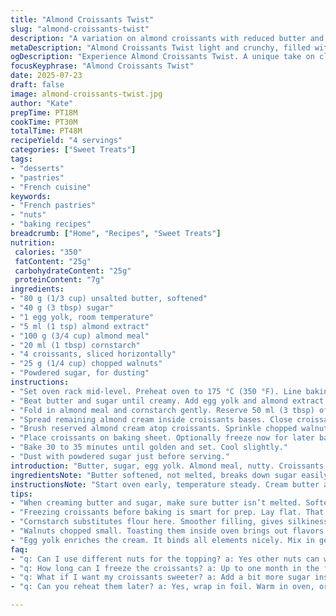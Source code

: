 ```yaml
---
title: "Almond Croissants Twist"
slug: "almond-croissants-twist"
description: "A variation on almond croissants with reduced butter and sugar for lighter taste. Walnuts replace sliced almonds on top, adding texture and flavor contrast. Cornstarch swaps for flour, making almond cream smoother. Croissants sliced horizontally, filled and topped with almond cream, baked slightly longer to get a golden finish. Option to freeze before baking for convenience. Dust with powdered sugar at end. Balanced crunch and softness, nutty notes from extra depth ingredients."
metaDescription: "Almond Croissants Twist light and crunchy, filled with creamy almond goodness plus walnuts. A unique twist on the classic croissant recipe."
ogDescription: "Experience Almond Croissants Twist. A unique take on classic croissants with a light almond filling, topped with crunchy walnuts."
focusKeyphrase: "Almond Croissants Twist"
date: 2025-07-23
draft: false
image: almond-croissants-twist.jpg
author: "Kate"
prepTime: PT18M
cookTime: PT30M
totalTime: PT48M
recipeYield: "4 servings"
categories: ["Sweet Treats"]
tags:
- "desserts"
- "pastries"
- "French cuisine"
keywords:
- "French pastries"
- "nuts"
- "baking recipes"
breadcrumb: ["Home", "Recipes", "Sweet Treats"]
nutrition: 
 calories: "350"
 fatContent: "25g"
 carbohydrateContent: "25g"
 proteinContent: "7g"
ingredients:
- "80 g (1/3 cup) unsalted butter, softened"
- "40 g (3 tbsp) sugar"
- "1 egg yolk, room temperature"
- "5 ml (1 tsp) almond extract"
- "100 g (3/4 cup) almond meal"
- "20 ml (1 tbsp) cornstarch"
- "4 croissants, sliced horizontally"
- "25 g (1/4 cup) chopped walnuts"
- "Powdered sugar, for dusting"
instructions:
- "Set oven rack mid-level. Preheat oven to 175 °C (350 °F). Line baking sheet with parchment or silicone mat."
- "Beat butter and sugar until creamy. Add egg yolk and almond extract. Mix thoroughly."
- "Fold in almond meal and cornstarch gently. Reserve 50 ml (3 tbsp) of almond cream."
- "Spread remaining almond cream inside croissants bases. Close croissants."
- "Brush reserved almond cream atop croissants. Sprinkle chopped walnuts evenly."
- "Place croissants on baking sheet. Optionally freeze now for later baking."
- "Bake 30 to 35 minutes until golden and set. Cool slightly."
- "Dust with powdered sugar just before serving."
introduction: "Butter, sugar, egg yolk. Almond meal, nutty. Croissants halved and filled, then topped. Walnuts instead of usual sliced almonds for added crunch. Cornstarch smooths cream texture, less dense. Freeze before baking if time tight. Oven heats mid rack, gentle but thorough. Baking longer than usual—crispy edges, soft inside. Dust with powdered sugar for final touch. Simple, layered. Rustic almond sweets. Crunch meets soft, bite after bite. Quick fill and bake, no fuss. Keep it light, not too sweet, mild almond punch. A twist on a classic, familiar yet different."
ingredientsNote: "Butter softened, not melted, breaks down sugar easily. Less sugar for less overpowering sweet. Cornstarch instead of flour gives silkier filling, less grainy. Walnuts—chopped small—toasting a bit inside oven brings out oils, deep flavor that sliced almonds miss. Egg yolk enriches and binds. Use fresh croissants, day-old is fine but too stale won’t absorb cream well. If freezing, lay croissants flat to keep shape. Almond extract strong—one teaspoon just right. Adjust to taste. Powdered sugar dusting optional, for light sweetness and presentation. Keep croissants refrigerated if not baking immediately."
instructionsNote: "Start oven early, temperature steady. Cream butter and sugar thoroughly—light texture helps filling. Folding in almond meal and cornstarch last, low speed or spatula, prevents overmixing, keeps cream tender. Reserve portion of almond cream to brush on croissants for golden finish. Fill croissant halves evenly but don’t overstuff or they spill during baking. Freezing halfway is smart for prepping ahead, bake directly from freezer with extra 5 min. Watch edges: golden but not burnt. Cool on rack to prevent sogginess underneath. Dust with powdered sugar once cool to avoid melting into croissants. Serve warm or room temp."
tips:
- "When creaming butter and sugar, make sure butter isn’t melted. Softened is key. It breaks down sugar easily. Texture lightens up the filling."
- "Freezing croissants before baking is smart for prep. Lay flat. That keeps shape. Bake straight from freezer, add about 5 extra minutes to time."
- "Cornstarch substitutes flour here. Smoother filling, gives silkiness instead of grainy refusal. Great twist. Perfect for all recipes needing cream."
- "Walnuts chopped small. Toasting them inside oven brings out flavors. Deep nutty notes add dimension, replaces usual almond topping. Gives crunch."
- "Egg yolk enriches the cream. It binds all elements nicely. Mix in gently to keep tender. Don’t overmix—it toughens the filling."
faq:
- "q: Can I use different nuts for the topping? a: Yes other nuts can work, like pistachios or pecans. Change nut, texture and flavor feel different."
- "q: How long can I freeze the croissants? a: Up to one month in the freezer. It’s flexible. Keep them sealed to avoid freezer burn though."
- "q: What if I want my croissants sweeter? a: Add a bit more sugar inside. Adjust to taste. Or dust extra powdered sugar on top before serving."
- "q: Can you reheat them later? a: Yes, wrap in foil. Warm in oven, or microwave. Just don’t burn or dry out. Aim for soft and warm."

---
```


